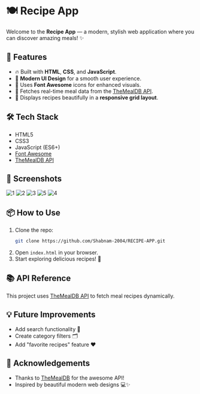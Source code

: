 
# 🍽️ Recipe App

Welcome to the **Recipe App** — a modern, stylish web application where you can discover amazing meals! ✨

## 🚀 Features
- 🔥 Built with **HTML**, **CSS**, and **JavaScript**.
- 🎨 **Modern UI Design** for a smooth user experience.
- 🎯 Uses **Font Awesome** icons for enhanced visuals.
- 🥘 Fetches real-time meal data from the [TheMealDB API](https://www.themealdb.com/).
- 🧩 Displays recipes beautifully in a **responsive grid layout**.

## 🛠️ Tech Stack
- HTML5
- CSS3
- JavaScript (ES6+)
- [Font Awesome](https://fontawesome.com/)
- [TheMealDB API](https://www.themealdb.com/)

## 📸 Screenshots
![1](https://github.com/user-attachments/assets/d26bbc47-88d3-419a-920f-9f60a26c7080)
![2](https://github.com/user-attachments/assets/1a6d536a-3a84-4be1-97df-ccf1376c343b)
![3](https://github.com/user-attachments/assets/f1122552-f195-4149-a1ca-1906921bac85)
![5](https://github.com/user-attachments/assets/9e93e42d-356e-4876-9630-21478e0015ed)
![4](https://github.com/user-attachments/assets/464a281e-5bf4-42f2-93dc-e57998a209c7)








## 📦 How to Use
1. Clone the repo:
   ```bash
   git clone https://github.com/Shabnam-2004/RECIPE-APP.git
   ```
2. Open `index.html` in your browser.
3. Start exploring delicious recipes! 🍛

## 📚 API Reference
This project uses [TheMealDB API](https://www.themealdb.com/api.php) to fetch meal recipes dynamically.

## 💡 Future Improvements
- Add search functionality 🔎
- Create category filters 🗂️
- Add "favorite recipes" feature ❤️

## 🙌 Acknowledgements
- Thanks to [TheMealDB](https://www.themealdb.com/) for the awesome API!
- Inspired by beautiful modern web designs 💻✨
